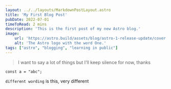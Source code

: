 ```yaml
---
layout: ../../layouts/MarkdownPostLayout.astro
title: 'My First Blog Post'
pubDate: 2022-07-01
timeToRead: 2 mins
description: 'This is the first post of my new Astro blog.'
image:
    url: 'https://astro.build/assets/blog/astro-1-release-update/cover.jpeg' 
    alt: 'The Astro logo with the word One.'
tags: ["astro", "blogging", "learning in public"]
---
```

> I want to say a lot of things but I'll keep silence for now, thanks
```
const a = "abc";
```

`different wording` is this, very different

